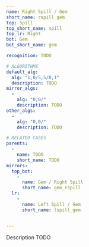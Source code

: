 ```yaml
---
name: Right Spill / Gem
short_name: rspill_gem
top: Spill
top_short_name: spill
top_lr: Right
bot: Gem
bot_short_name: gem

recognition: TODO

# ALGORITHMS
default_alg:
  alg: "1,0/5,5/0,1"
  description: TODO
mirror_algs:
  -
    alg: "0,0/"
    description: TODO
other_algs:
  -
    alg: "0,0/"
    description: TODO

# RELATED CASES
parents:
  -
    name: TODO
    short_name: TODO
mirrors:
  top_bot:
    -
      name: Gem / Right Spill
      short_name: gem_rspill
  lr:
    -
      name: Left Spill / Gem
      short_name: lspill_gem


---
```


Description TODO

